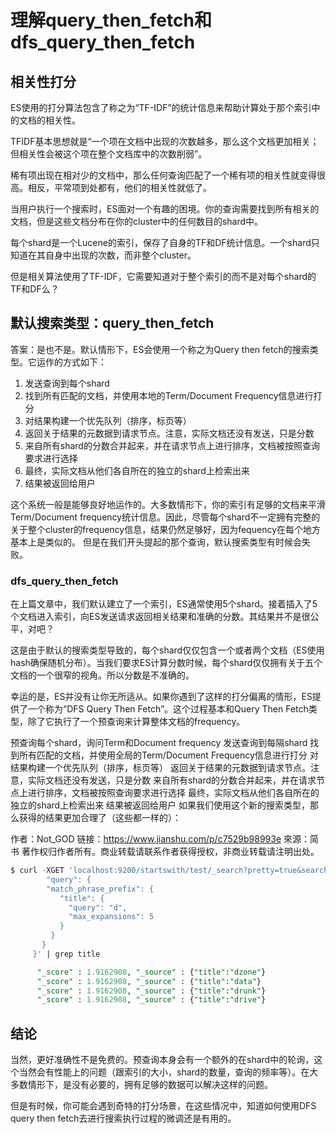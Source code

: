 # 理解query_then_fetch和dfs_query_then_fetch

## 相关性打分

ES使用的打分算法包含了称之为“TF-IDF”的统计信息来帮助计算处于那个索引中的文档的相关性。

TFIDF基本思想就是“一个项在文档中出现的次数越多，那么这个文档更加相关；但相关性会被这个项在整个文档库中的次数削弱”。

稀有项出现在相对少的文档中，那么任何查询匹配了一个稀有项的相关性就变得很高。相反，平常项到处都有，他们的相关性就低了。

当用户执行一个搜索时，ES面对一个有趣的困境。你的查询需要找到所有相关的文档，但是这些文档分布在你的cluster中的任何数目的shard中。

每个shard是一个Lucene的索引，保存了自身的TF和DF统计信息。一个shard只知道在其自身中出现的次数，而非整个cluster。

但是相关算法使用了TF-IDF，它需要知道对于整个索引的而不是对每个shard的TF和DF么？

## 默认搜索类型：query_then_fetch

答案：是也不是。默认情形下，ES会使用一个称之为Query then fetch的搜索类型。它运作的方式如下：

1. 发送查询到每个shard
2. 找到所有匹配的文档，并使用本地的Term/Document Frequency信息进行打分
3. 对结果构建一个优先队列（排序，标页等）
4. 返回关于结果的元数据到请求节点。注意，实际文档还没有发送，只是分数
5. 来自所有shard的分数合并起来，并在请求节点上进行排序，文档被按照查询要求进行选择
6. 最终，实际文档从他们各自所在的独立的shard上检索出来
7. 结果被返回给用户

这个系统一般是能够良好地运作的。大多数情形下，你的索引有足够的文档来平滑Term/Document frequency统计信息。因此，尽管每个shard不一定拥有完整的关于整个cluster的frequency信息，结果仍然足够好，因为fequency在每个地方基本上是类似的。
但是在我们开头提起的那个查询，默认搜索类型有时候会失败。

### dfs_query_then_fetch

在上篇文章中，我们默认建立了一个索引，ES通常使用5个shard。接着插入了5个文档进入索引，向ES发送请求返回相关结果和准确的分数。其结果并不是很公平，对吧？

这是由于默认的搜索类型导致的，每个shard仅仅包含一个或者两个文档（ES使用hash确保随机分布）。当我们要求ES计算分数时候，每个shard仅仅拥有关于五个文档的一个很窄的视角。所以分数是不准确的。

幸运的是，ES并没有让你无所适从。如果你遇到了这样的打分偏离的情形，ES提供了一个称为“DFS Query Then Fetch”。这个过程基本和Query Then Fetch类型，除了它执行了一个预查询来计算整体文档的frequency。

预查询每个shard，询问Term和Document frequency
发送查询到每隔shard
找到所有匹配的文档，并使用全局的Term/Document Frequency信息进行打分
对结果构建一个优先队列（排序，标页等）
返回关于结果的元数据到请求节点。注意，实际文档还没有发送，只是分数
来自所有shard的分数合并起来，并在请求节点上进行排序，文档被按照查询要求进行选择
最终，实际文档从他们各自所在的独立的shard上检索出来
结果被返回给用户
如果我们使用这个新的搜索类型，那么获得的结果更加合理了（这些都一样的）：

作者：Not_GOD
链接：https://www.jianshu.com/p/c7529b98993e
來源：简书
著作权归作者所有。商业转载请联系作者获得授权，非商业转载请注明出处。

```sql
$ curl -XGET 'localhost:9200/startswith/test/_search?pretty=true&search_type=dfs_query_then_fetch' -d '{
        "query": {
        "match_phrase_prefix": {
           "title": {
             "query": "d",
             "max_expansions": 5
           }
         }
       }
     }' | grep title

      "_score" : 1.9162908, "_source" : {"title":"dzone"}
      "_score" : 1.9162908, "_source" : {"title":"data"}
      "_score" : 1.9162908, "_source" : {"title":"drunk"}
      "_score" : 1.9162908, "_source" : {"title":"drive"}
```

## 结论

当然，更好准确性不是免费的。预查询本身会有一个额外的在shard中的轮询，这个当然会有性能上的问题（跟索引的大小，shard的数量，查询的频率等）。在大多数情形下，是没有必要的，拥有足够的数据可以解决这样的问题。

但是有时候，你可能会遇到奇特的打分场景，在这些情况中，知道如何使用DFS query then fetch去进行搜索执行过程的微调还是有用的。


